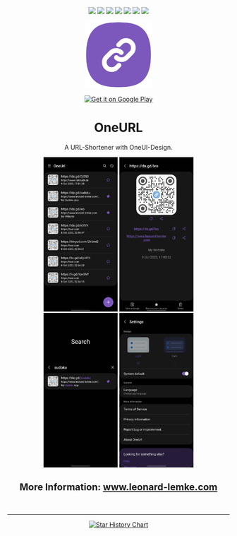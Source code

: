 <!--suppress CheckImageSize -->
<div style="text-align: center;">

[![](https://img.shields.io/website?down_color=red&down_message=offline&up_color=blue&up_message=online&url=https%3A%2F%2Fwww.leonard-lemke.com)](https://www.leonard-lemke.com/rr)
[![](https://img.shields.io/github/last-commit/Lemkinator/OneURL)](https://github.com/Lemkinator/OneURL/commits/)
[![](https://img.shields.io/github/issues-raw/Lemkinator/OneURL?color=%23ff4400)](https://github.com/Lemkinator/OneURL/issues)
[![](https://img.shields.io/github/issues-pr-raw/Lemkinator/OneURL?color=%23bb00bb)](https://github.com/Lemkinator/OneURL/pulls)
[![](https://img.shields.io/github/contributors/Lemkinator/OneURL)](https://github.com/Lemkinator/OneURL/graphs/contributors)
[![](https://img.shields.io/github/repo-size/Lemkinator/OneURL)](https://github.com/Lemkinator/OneURL)
[![](https://sloc.xyz/github/Lemkinator/OneURL)](https://github.com/Lemkinator/OneURL)


<img src="img/OneURL_squircle.png" height="150" alt="Icon"/>

<a target="_blank"
href='https://play.google.com/store/apps/details?id=de.lemke.oneurl&pcampaignid=pcampaignidMKT-Other-global-all-co-prtnr-py-PartBadge-Mar2515-1'>
<img class="playstore_button" alt='Get it on Google Play' height="100"
src='https://play.google.com/intl/en_us/badges/static/images/badges/en_badge_web_generic.png'/>
</a>

# OneURL

A URL-Shortener with OneUI-Design.


<img loading="lazy" src="img/mobile1.png" height="350" alt="Mobile 1"/>
<img loading="lazy" src="img/mobile2.png" height="350" alt="Mobile 2"/>
<img loading="lazy" src="img/mobile3.png" height="350" alt="Mobile 3"/>
<img loading="lazy" src="img/mobile4.png" height="350" alt="Mobile 4"/>

## More Information: <a target="_blank" href='https://www.leonard-lemke.com/apps/oneurl'>www.leonard-lemke.com </a>

<br><hr>

[![Star History Chart](https://api.star-history.com/svg?repos=Lemkinator/OneURL&type=Date)](https://star-history.com/#Lemkinator/OneURL&Date)

</div>

